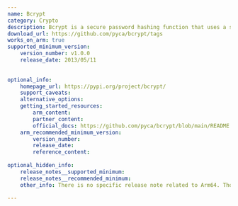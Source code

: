 ```yaml
---
name: Bcrypt
category: Crypto
description: Bcrypt is a secure password hashing function that uses a salt to guard against rainbow table attacks and includes an adjustable cost factor to increase resistance to brute-force attacks.
download_url: https://github.com/pyca/bcrypt/tags
works_on_arm: true
supported_minimum_version:
    version_number: v1.0.0
    release_date: 2013/05/11
 
 
optional_info:
    homepage_url: https://pypi.org/project/bcrypt/
    support_caveats:
    alternative_options:
    getting_started_resources:
        arm_content:
        partner_content:
        official_docs: https://github.com/pyca/bcrypt/blob/main/README.rst
    arm_recommended_minimum_version:
        version_number:
        release_date:
        reference_content:
 
optional_hidden_info:
    release_notes__supported_minimum:
    release_notes__recommended_minimum:
    other_info: There is no specific release note related to Arm64. Though the python wheels for arm64 platform are available since v3.1.7 but package has support for Arm64 since first release version 1.0.0.

---
```

